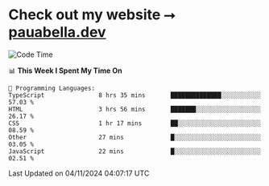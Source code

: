 # Check out my website ⭢ [pauabella.dev](https://pauabella.dev)

<!--START_SECTION:waka-->
![Code Time](http://img.shields.io/badge/Code%20Time-3%2C849%20hrs%207%20mins-blue)

📊 **This Week I Spent My Time On** 

```text
💬 Programming Languages: 
TypeScript               8 hrs 35 mins       ██████████████░░░░░░░░░░░   57.03 % 
HTML                     3 hrs 56 mins       ███████░░░░░░░░░░░░░░░░░░   26.17 % 
CSS                      1 hr 17 mins        ██░░░░░░░░░░░░░░░░░░░░░░░   08.59 % 
Other                    27 mins             █░░░░░░░░░░░░░░░░░░░░░░░░   03.05 % 
JavaScript               22 mins             █░░░░░░░░░░░░░░░░░░░░░░░░   02.51 % 
```


 Last Updated on 04/11/2024 04:07:17 UTC
<!--END_SECTION:waka-->
